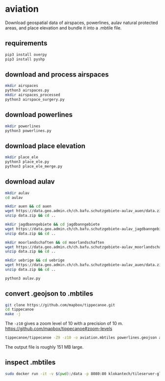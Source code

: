 # aviation
Download geospatial data of airspaces, powerlines, aulav natural protected areas, and place elevation and bundle it into a .mbtile file.

## requirements
```bash
pip3 install overpy
pip3 install pyshp
```

## download and process airspaces

```bash
mkdir airspaces
python3 airspaces.py
mkdir airspaces_processed
python3 airspace_surgery.py
```

## download powerlines

```bash
mkdir powerlines
python3 powerlines.py
```

## download place elevation

```bash
mkdir place_ele
python3 place_ele.py
python3 place_ele_merge.py
```

## download aulav

```bash
mkdir aulav
cd aulav

mkdir auen && cd auen
wget https://data.geo.admin.ch/ch.bafu.schutzgebiete-aulav_auen/data.zip
unzip data.zip && cd ..

mkdir jagdbanngebiete && cd jagdbanngebiete
wget https://data.geo.admin.ch/ch.bafu.schutzgebiete-aulav_jagdbanngebiete/data.zip 
unzip data.zip && cd ..

mkdir moorlandschaften && cd moorlandschaften
wget https://data.geo.admin.ch/ch.bafu.schutzgebiete-aulav_moorlandschaften/data.zip
unzip data.zip && cd ..

mkdir uebrige && cd uebrige
wget https://data.geo.admin.ch/ch.bafu.schutzgebiete-aulav_auen/data.zip
unzip data.zip && cd ..
```

```bash
python3 aulav.py
```

## convert .geojson to .mbtiles

```bash
git clone https://github.com/mapbox/tippecanoe.git
cd tippecanoe
make -j
```

The ```-z10``` gives a zoom level of 10 with a precision of 10 m. https://github.com/mapbox/tippecanoe#zoom-levels

```bash
tippecanoe/tippecanoe -Z9 -z10 -o aviation.mbtiles powerlines.geojson aulav.geojson airspaces.geojson place_ele.geojson
```

The output file is roughly 151 MB large.

## inspect .mbtiles

```bash
sudo docker run -it -v $(pwd):/data -p 8080:80 klokantech/tileserver-gl
```
